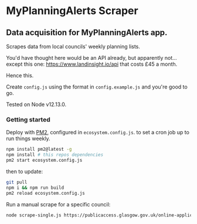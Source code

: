 # MyPlanningAlerts Scraper

## Data acquisition for MyPlanningAlerts app.

Scrapes data from local councils' weekly planning lists.

You'd have thought here would be an API already, but apparently not... except this one: https://www.landinsight.io/api that costs £45 a month.

Hence this.

Create `config.js` using the format in `config.example.js` and you're good to go.

Tested on Node v12.13.0.

### Getting started

Deploy with [PM2](https://pm2.io/), configured in `ecosystem.config.js`. to set a cron job up to run things weekly.

```bash
npm install pm2@latest -g
npm install # this repos dependencies
pm2 start ecosystem.config.js
```

then to update:

```bash
git pull
npm i && npm run build
pm2 reload ecosystem.config.js
```

Run a manual scrape for a specific council:

```bash
node scrape-single.js https://publicaccess.glasgow.gov.uk/online-applications
```
